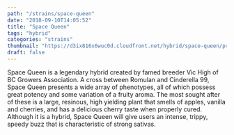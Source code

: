 ```yaml
---
path: "/strains/space-queen"
date: "2018-09-10T14:05:52"
title: "Space Queen"
tags: "hybrid"
categories: "strains"
thumbnail: "https://d3ix816x6wuc0d.cloudfront.net/hybrid/space-queen/primary?width=480"
draft: false
---
```

Space Queen is a legendary hybrid created by famed breeder Vic High of BC Growers Association. A cross between Romulan and Cinderella 99, Space Queen presents a wide array of phenotypes, all of which possess great potency and some variation of a fruity aroma. The most sought after of these is a large, resinous, high yielding plant that smells of apples, vanilla and cherries, and has a delicious cherry taste when properly cured. Although it is a hybrid, Space Queen will give users an intense, trippy, speedy buzz that is characteristic of strong sativas.